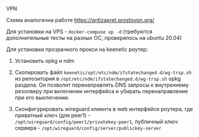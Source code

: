 VPN

Схема аналогична работе https://antizapret.prostovpn.org/

Для установки на VPS - `docker-compuse up -d` (требуются дополнительные тесты на разных ОС, проверялось на ubuntu 20.04)

Для установки прозрачного прокси на keenetic роутер:

1. Установить opkg и ndm

2. Скопировать файл `keenetic/opt/etc/ndm/ifstatechanged.d/wg-trsp.sh` из репозитория в `/opt/etc/ndm/ifstatechanged.d/wg-trsp.sh` opkg раздела. Он позволит перенаправлять DNS запросы к внутреннему резолверу при включении интерфейса и убирать перенаправление при его выключении.

3. Сконфигурировать wireguard клиента в web интерфейсе роутера, где приватный ключ (для peer1) - `/opt/wireguard/config/peer1/privatekey-peer1`, публичный ключ сервера - `/opt/wireguard/config/server/publickey-server`

